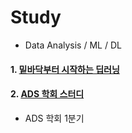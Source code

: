 # Study
- Data Analysis / ML / DL

#### 1. [밑바닥부터 시작하는 딥러닝](https://github.com/Koo-BM/deeplearning_from_bottom)
#### 2. [ADS 학회 스터디](https://github.com/Koo-BM/ADS2022-1Q)
- ADS 학회 1분기
